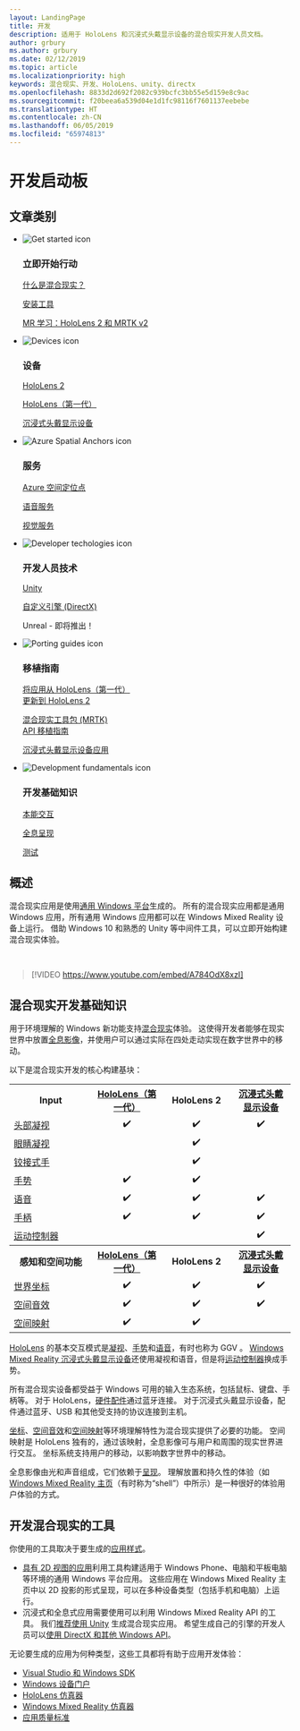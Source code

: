 ```yaml
---
layout: LandingPage
title: 开发
description: 适用于 HoloLens 和沉浸式头戴显示设备的混合现实开发人员文档。
author: grbury
ms.author: grbury
ms.date: 02/12/2019
ms.topic: article
ms.localizationpriority: high
keywords: 混合现实、开发、HoloLens、unity、directx
ms.openlocfilehash: 8833d2d692f2082c939bcfc3bb55e5d159e8c9ac
ms.sourcegitcommit: f20beea6a539d04e1d1fc98116f7601137eebebe
ms.translationtype: HT
ms.contentlocale: zh-CN
ms.lasthandoff: 06/05/2019
ms.locfileid: "65974813"
---
```

# <a name="development-launchpad"></a>开发启动板

## <a name="article-categories"></a>文章类别


<ul class="panelContent cardsF">
    <li>
        <div class="cardSize">
            <div class="cardPadding">
                <div class="card">
                    <div class="cardImageOuter">
                        <div class="cardImage">
                            <img src="images/GetStartedIcon.png" alt="Get started icon">
                        </div>
                    </div>
                    <div class="cardText">
                        <h3>立即开始行动</h3>
                        <p>
                            <a href="mixed-reality.md">什么是混合现实？</a>
                        </p>
                        <p>
                            <a href="install-the-tools.md">安装工具</a>
                        </p>
                        <p>
                            <a href="mrlearning-base-ch1.md">MR 学习：HoloLens 2 和 MRTK v2</a>
                        </p>
                    </div>
                </div>
            </div>
        </div>
    </li>
        <li>
        <div class="cardSize">
            <div class="cardPadding">
                <div class="card">
                    <div class="cardImageOuter">
                        <div class="cardImage">
                            <img src="images/HoloLens_Icon_120x130.png" alt="Devices icon">
                        </div>
                    </div>
                    <div class="cardText">
                        <h3>设备</h3>
                          <p>
                            <a href="https://www.microsoft.com/hololens/hardware" target="_blank">HoloLens 2</a>
                        </p>
                        <p>
                            <a href="hololens-hardware-details.md">HoloLens（第一代）</a>
                        </p>
                        <p>
                            <a href="immersive-headset-hardware-details.md">沉浸式头戴显示设备</a>
                        </p>
                    </div>
                </div>
            </div>
        </div>
    </li>
    <li>
        <div class="cardSize">
            <div class="cardPadding">
                <div class="card">
                    <div class="cardImageOuter">
                        <div class="cardImage">
                            <img src="images/AzureSpatialAnchors_Icon_120x130.png" alt="Azure Spatial Anchors icon">
                        </div>
                    </div>
                    <div class="cardText">
                        <h3>服务</h3>
                        <p>
                            <a href="https://docs.microsoft.com/azure/spatial-anchors" target="_blank">Azure 空间定位点</a>
                        </p>
                        <p>
                            <a href="https://docs.microsoft.com/azure/cognitive-services/speech-service/" target="_blank">语音服务</a>
                        </p>
                        <p>
                            <a href="https://docs.microsoft.com/azure/cognitive-services/computer-vision/" target="_blank">视觉服务</a>
                        </p>
                    </div>
                </div>
            </div>
        </div>
    </li>
    <li>
        <div class="cardSize">
            <div class="cardPadding">
                <div class="card">
                    <div class="cardImageOuter">
                        <div class="cardImage">
                            <img src="images/Unity_Icon_120x130.png" alt="Developer techologies icon">
                        </div>
                    </div>
                    <div class="cardText">
                        <h3>开发人员技术</h3>
                        <p>
                            <a href="unity-development-overview.md">Unity</a>
                        </p>
                        <p>
                            <a href="directx-development-overview.md">自定义引擎 (DirectX)</a>
                        </p>
                        <p>
Unreal - 即将推出！
                        </p>                
                    </div>
                </div>
            </div>
        </div>
    </li>
    <li>
        <div class="cardSize">
            <div class="cardPadding">
                <div class="card">
                    <div class="cardImageOuter">
                        <div class="cardImage">
                            <img src="images/PortingGuides-icon_120x130.png" alt="Porting guides icon">
                        </div>
                    </div>
                    <div class="cardText">
                        <h3>移植指南</h3>
                        <p>
                            <a href="mrtk-porting-guide.md">将应用从 HoloLens（第一代）<br>更新到 HoloLens 2</a>
                        </p>
                        <p>
                            <a href="https://microsoft.github.io/MixedRealityToolkit-Unity/Documentation/HTKToMRTKPortingGuide.html">混合现实工具包 (MRTK)<br>API 移植指南</a>
                        </p>
                        <p>
                            <a href="porting-guides.md">沉浸式头戴显示设备应用</a>
                        </p>
                    </div>
                </div>
            </div>
        </div>
    </li>
    <li>
        <div class="cardSize">
            <div class="cardPadding">
                <div class="card">
                    <div class="cardImageOuter">
                        <div class="cardImage">
                            <img src="images/App_patterns_Icon_120x130.png" alt="Development fundamentals icon">
                        </div>
                    </div>
                    <div class="cardText">
                        <h3>开发基础知识</h3>
                        <p>
                            <a href="Interaction-fundamentals.md">本能交互</a>
                        </p>
                        <p>
                            <a href="rendering.md">全息呈现</a>
                        </p>
                         <p>
                            <a href="testing-your-app-on-hololens.md">测试</a>
                        </p>                    
                    </div>
                </div>
            </div>
        </div>
    </li>    
</ul>

## <a name="overview"></a>概述

混合现实应用是使用[通用 Windows 平台](https://dev.windows.com/getstarted)生成的。 所有的混合现实应用都是通用 Windows 应用，所有通用 Windows 应用都可以在 Windows Mixed Reality 设备上运行。 借助 Windows 10 和熟悉的 Unity 等中间件工具，可以立即开始构建混合现实体验。

<br>

>[!VIDEO https://www.youtube.com/embed/A784OdX8xzI]

## <a name="basics-of-mixed-reality-development"></a>混合现实开发基础知识

用于环境理解的 Windows 新功能支持[混合现实](mixed-reality.md)体验。 这使得开发者能够在现实世界中放置[全息影像](hologram.md)，并使用户可以通过实际在四处走动实现在数字世界中的移动。 

以下是混合现实开发的核心构建基块：

<table>
<tr>
<th style="width:175px">Input</th><th style="width:125px; text-align: center;"><a href="hololens-hardware-details.md">HoloLens（第一代）</a></th><th style="width:125px; text-align: center;">HoloLens 2</a></th><th style="width:125px; text-align: center;"> <a href="immersive-headset-hardware-details.md">沉浸式头戴显示设备</a></th>
</tr><tr>
<td> <a href="gaze.md">头部凝视</a></td><td style="text-align: center;">✔️</td><td style="text-align: center;">✔️</td><td style="text-align: center;">✔️</td>
</tr><tr>
<td> <a href="gaze.md">眼睛凝视</a></td><td></td><td style="text-align: center;">✔️</td><td></td>
</tr><tr>
 <td> <a href="gestures.md">铰接式手</a></td><td></td><td style="text-align: center;">✔️</td><td></td>
</tr><tr>
<td> <a href="gestures.md">手势</a></td><td style="text-align: center;">✔️</td><td style="text-align: center;">✔️</td><td></td>
</tr><tr>
<td> <a href="voice-input.md">语音</a></td><td style="text-align: center;">✔️</td><td style="text-align: center;">✔️</td><td style="text-align: center;">✔️</td>
</tr><tr>
<td> <a href="hardware-accessories.md">手柄</a></td><td style="text-align: center;">✔️</td><td style="text-align: center;">✔️</td><td style="text-align: center;">✔️</td>
</tr><tr>
<td> <a href="motion-controllers.md">运动控制器</a></td><td></td><td></td><td style="text-align: center;">✔️</td>
</tr><tr>
<th style="width:175px">感知和空间功能</th><th style="width:125px; text-align: center;"><a href="hololens-hardware-details.md">HoloLens（第一代）</a></th><th style="width:125px; text-align: center;">HoloLens 2</a></th><th style="width:125px; text-align: center;"> <a href="immersive-headset-hardware-details.md">沉浸式头戴显示设备</a></th>
</tr><tr>
<td> <a href="coordinate-systems.md">世界坐标</a></td><td style="text-align: center;">✔️</td><td style="text-align: center;">✔️</td><td style="text-align: center;">✔️</td>
</tr><tr>
<td> <a href="spatial-sound.md">空间音效</a></td><td style="text-align: center;">✔️</td><td style="text-align: center;">✔️</td><td style="text-align: center;">✔️</td>
</tr><tr>
<td> <a href="spatial-mapping.md">空间映射</a></td><td style="text-align: center;">✔️</td><td style="text-align: center;">✔️</td><td></td>
</tr>
</table>



[HoloLens](hololens-hardware-details.md) 的基本交互模式是[凝视](gaze.md)、[手势](gestures.md)和[语音](voice-input.md)，有时也称为 GGV  。 [Windows Mixed Reality 沉浸式头戴显示设备](immersive-headset-hardware-details.md)还使用凝视和语音，但是将[运动控制器](motion-controllers.md)换成手势。

所有混合现实设备都受益于 Windows 可用的输入生态系统，包括鼠标、键盘、手柄等。 对于 HoloLens，[硬件配件](hardware-accessories.md)通过蓝牙连接。 对于沉浸式头戴显示设备，配件通过蓝牙、USB 和其他受支持的协议连接到主机。

[坐标](coordinate-systems.md)、[空间音效](spatial-sound.md)和[空间映射](spatial-mapping.md)等环境理解特性为混合现实提供了必要的功能。 空间映射是 HoloLens 独有的，通过该映射，全息影像可与用户和周围的现实世界进行交互。 坐标系统支持用户的移动，以影响数字世界中的移动。

全息影像由光和声音组成，它们依赖于[呈现](rendering.md)。 理解放置和持久性的体验（如 [Windows Mixed Reality 主页](navigating-the-windows-mixed-reality-home.md)（有时称为“shell”）中所示）是一种很好的体验用户体验的方式。

## <a name="tools-for-developing-for-mixed-reality"></a>开发混合现实的工具

你使用的工具取决于要生成的[应用样式](app-views.md)。
* [具有 2D 视图的应用](building-2d-apps.md)利用工具构建适用于 Windows Phone、电脑和平板电脑等环境的通用 Windows 平台应用。 这些应用在 Windows Mixed Reality 主页中以 2D 投影的形式呈现，可以在多种设备类型（包括手机和电脑）上运行。
* 沉浸式和全息式应用需要使用可以利用 Windows Mixed Reality API 的工具。 我们[推荐使用 Unity](unity-development-overview.md) 生成混合现实应用。 希望生成自己的引擎的开发人员可以[使用 DirectX 和其他 Windows API](directx-development-overview.md)。

无论要生成的应用为何种类型，这些工具都将有助于应用开发体验：
* [Visual Studio 和 Windows SDK](using-visual-studio.md)
* [Windows 设备门户](using-the-windows-device-portal.md)
* [HoloLens 仿真器](using-the-hololens-emulator.md)
* [Windows Mixed Reality 仿真器](using-the-windows-mixed-reality-simulator.md)
* [应用质量标准](app-quality-criteria.md)

